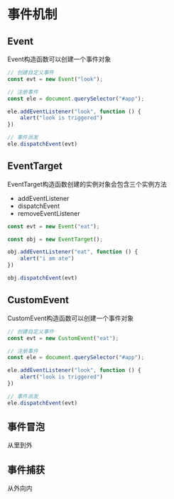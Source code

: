 # 事件机制

## Event
Event构造函数可以创建一个事件对象

``` javascript
// 创建自定义事件
const evt = new Event("look");

// 注册事件
const ele = document.querySelector("#app");

ele.addEventListener("look", function () {
	alert("look is triggered")
})

// 事件派发
ele.dispatchEvent(evt)
```

## EventTarget
EventTarget构造函数创建的实例对象会包含三个实例方法
- addEventListener
- dispatchEvent
- removeEventListener

``` javascript
const evt = new Event("eat");

const obj = new EventTarget();

obj.addEventListener("eat", function () {
	alert("i am ate")
})

obj.dispatchEvent(evt)
```

## CustomEvent
CustomEvent构造函数可以创建一个事件对象

``` javascript
// 创建自定义事件
const evt = new CustomEvent("eat");

// 注册事件
const ele = document.querySelector("#app");

ele.addEventListener("look", function () {
	alert("look is triggered")
})

// 事件派发
ele.dispatchEvent(evt)
```

## 事件冒泡
从里到外

## 事件捕获
从外向内



